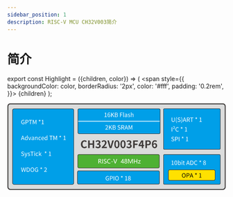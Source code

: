 ```yaml
---
sidebar_position: 1
description: RISC-V MCU CH32V003简介
---
```


# 简介

export const Highlight = ({children, color}) => (
  <span
    style={{
      backgroundColor: color,
      borderRadius: '2px',
      color: '#fff',
      padding: '0.2rem',
    }}>
    {children}
  </span>
);

![CH32V003_resource](img\CH32V003_resource.png)
